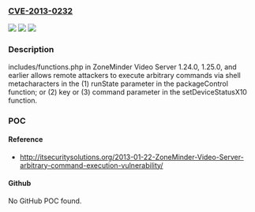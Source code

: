 ### [CVE-2013-0232](https://cve.mitre.org/cgi-bin/cvename.cgi?name=CVE-2013-0232)
![](https://img.shields.io/static/v1?label=Product&message=n%2Fa&color=blue)
![](https://img.shields.io/static/v1?label=Version&message=n%2Fa&color=blue)
![](https://img.shields.io/static/v1?label=Vulnerability&message=n%2Fa&color=brighgreen)

### Description

includes/functions.php in ZoneMinder Video Server 1.24.0, 1.25.0, and earlier allows remote attackers to execute arbitrary commands via shell metacharacters in the (1) runState parameter in the packageControl function; or (2) key or (3) command parameter in the setDeviceStatusX10 function.

### POC

#### Reference
- http://itsecuritysolutions.org/2013-01-22-ZoneMinder-Video-Server-arbitrary-command-execution-vulnerability/

#### Github
No GitHub POC found.

